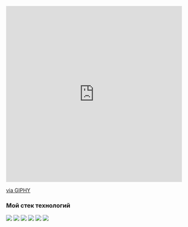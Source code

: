 <iframe src="https://giphy.com/embed/zRkeKuEz07wjjRNY7k" width="480" height="480" frameBorder="0" class="giphy-embed" allowFullScreen></iframe><p><a href="https://giphy.com/gifs/trans-matrix-pride-zRkeKuEz07wjjRNY7k">via GIPHY</a></p>

### Мой стек технологий

<img src="https://img.shields.io/badge/Python-00BFFF?style=for-the-badge&logo=Python&logoColor=FFFFF0"/>

<img src="https://img.shields.io/badge/Flask-FFFFF0?style=for-the-badge&logo=Flask&logoColor=343013"/>

<img src="https://img.shields.io/badge/HTML5-180000?style=for-the-badge&logo=HTML5&logoColor=ec0000"/>

<img src="https://img.shields.io/badge/MySQL-FFFFF0?style=for-the-badge&logo=MySQL&logoColor=343013"/>

<img src="https://img.shields.io/badge/Git-FFFFF0?style=for-the-badge&logo=Git&logoColor=343013"/>

<img src="https://img.shields.io/badge/CSS3-002630?style=for-the-badge&logo=CSS3&logoColor=00b6e4"/>
